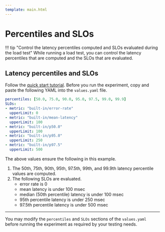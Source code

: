 ```yaml
---
template: main.html
---
```


# Percentiles and SLOs

!!! tip "Control the latency percentiles computed and SLOs evaluated during the load test"
    While running a load test, you can control the latency percentiles that are computed and the SLOs that are evaluated.

## Latency percentiles and SLOs
Follow the [quick start tutorial](../../getting-started/your-first-experiment.md). Before you run the experiment, copy and paste the following YAML into the `values.yaml` file.

```yaml
percentiles: [50.0, 75.0, 90.0, 95.0, 97.5, 99.0, 99.9]
SLOs:
- metric: "built-in/error-rate"
  upperLimit: 0
- metric: "built-in/mean-latency"
  upperLimit: 100
- metric: "built-in/p50.0"
  upperLimit: 100
- metric: "built-in/p95.0"
  upperLimit: 250
- metric: "built-in/p97.5"
  upperLimit: 500
```

The above values ensure the following in this example.

1.  The 50th, 75th, 90th, 95th, 97.5th, 99th, and 99.9th latency percentile values are computed.
2.  The following SLOs are evaluated.
    - error rate is 0
    - mean latency is under 100 msec
    - median (50th percentile) latency is under 100 msec
    - 95th percentile latency is under 250 msec
    - 97.5th percentile latency is under 500 msec

***

You may modify the `percentiles` and `SLOs` sections of the `values.yaml` before running the experiment as required by your testing needs.
